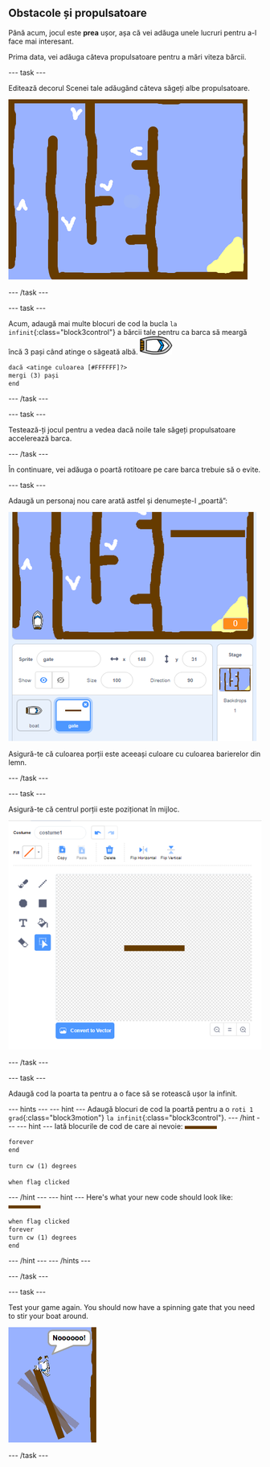## Obstacole și propulsatoare

Până acum, jocul este **prea** ușor, așa că vei adăuga unele lucruri pentru a-l face mai interesant.

Prima data, vei adăuga câteva propulsatoare pentru a mări viteza bărcii.

\--- task \---

Editează decorul Scenei tale adăugând câteva săgeți albe propulsatoare.

![captură de ecran](images/boat-boost.png)

\--- /task \---

\--- task \---

Acum, adaugă mai multe blocuri de cod la bucla `la infinit`{:class="block3control"} a bărcii tale pentru ca barca să meargă încă 3 pași când atinge o săgeată albă. ![barcă](images/boat_resize.png)

```blocks3
dacă <atinge culoarea [#FFFFFF]?>
mergi (3) pași
end
```

\--- /task \---

\--- task \---

Testează-ți jocul pentru a vedea dacă noile tale săgeți propulsatoare accelerează barca.

\--- /task \---

În continuare, vei adăuga o poartă rotitoare pe care barca trebuie să o evite.

\--- task \---

Adaugă un personaj nou care arată astfel și denumește-l „poartă”:

![captură de ecran](images/boat-gate.png)

Asigură-te că culoarea porții este aceeași culoare cu culoarea barierelor din lemn.

\--- /task \---

\--- task \---

Asigură-te că centrul porții este poziționat în mijloc.

![captură de ecran](images/boat-center.png)

\--- /task \---

\--- task \---

Adaugă cod la poarta ta pentru a o face să se rotească ușor la infinit.

\--- hints \--- \--- hint \--- Adaugă blocuri de cod la poartă pentru a o `roti 1 grad`{:class="block3motion"} `la infinit`{:class="block3control"}. \--- /hint \--- \--- hint \--- Iată blocurile de cod de care ai nevoie: ![gate](images/gate.png)

```blocks3
forever
end

turn cw (1) degrees

when flag clicked
```

\--- /hint \--- \--- hint \--- Here's what your new code should look like: ![gate](images/gate.png)

```blocks3
when flag clicked
forever
turn cw (1) degrees
end
```

\--- /hint \--- \--- /hints \---

\--- /task \---

\--- task \---

Test your game again. You should now have a spinning gate that you need to stir your boat around.

![captură de ecran](images/boat-gate-test.png)

\--- /task \---